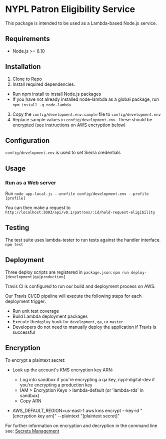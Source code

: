 # NYPL Patron Eligibility Service

This package is intended to be used as a Lambda-based Node.js service.

## Requirements

* Node.js >= 6.10

## Installation
1. Clone to Repo
2. Install required dependencies.
  * Run npm install to install Node.js packages
  * If you have not already installed node-lambda as a global package, run `npm install -g node-lambda`
3. Copy the `config/development.env.sample` file to `config/development.env`
4. Replace sample values in `config/development.env`. These should be encrypted (see instructions on AWS encryption below)

## Configuration
`config/development.env` is used to set Sierra credentials

## Usage

### Run as a Web server

Run `node app-local.js --envfile config/development.env --profile [profile]`

You can then make a request to `http://localhost:3003/api/v0.1/patrons/:id/hold-request-eligibility`

## Testing
The test suite uses lambda-tester to run tests against the handler interface.
`npm test`

## Deployment

Three deploy scripts are registered in `package.json`:
`npm run deploy-[development|qa|production]`

Travis CI is configured to run our build and deployment process on AWS.

Our Travis CI/CD pipeline will execute the following steps for each deployment trigger:
* Run unit test coverage
* Build Lambda deployment packages
* Execute the`deploy` hook for `development`, `qa`, or `master`
* Developers do not need to manually deploy the application if Travis is successful
## Encryption
To encrypt a plaintext secret:

* Look up the account's KMS encryption key ARN:
  - Log into sandbox if you're encrypting a qa key, nypl-digital-dev if you're encrypting a production key
  - IAM > Encryption Keys > lambda-default (or 'lambda-rds' in sandbox)
  - Copy ARN

* AWS\_DEFAULT\_REGION=us-east-1 aws kms encrypt --key-id "[encryption key arn]" --plaintext "[plaintext secret]"

For further information on encryption and decryption in the command line see: [Secrets Management](https://github.com/NYPL/engineering-general/blob/master/security/secrets.md)
